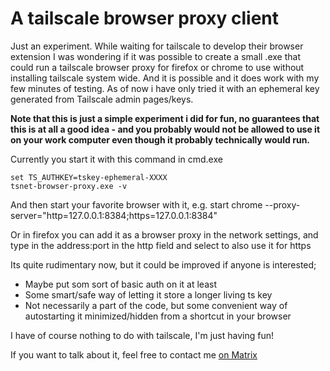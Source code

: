 # A tailscale browser proxy client


Just an experiment. While waiting for tailscale to develop their browser extension I was wondering if it was possible to create a small .exe that could run a tailscale browser proxy for firefox or chrome to use without installing tailscale system wide. And it is possible and it does work with my few minutes of testing. As of now i have only tried it with an ephemeral key generated from Tailscale admin pages/keys. 

**Note that this is just a simple experiment i did for fun, no guarantees that this is at all a good idea - and you probably would not be allowed to use it on your work computer even though it probably technically would run.**

Currently you start it with this command in cmd.exe
```
set TS_AUTHKEY=tskey-ephemeral-XXXX
tsnet-browser-proxy.exe -v
```
And then start your favorite browser with it, e.g. start chrome --proxy-server="http=127.0.0.1:8384;https=127.0.0.1:8384"

Or in firefox you can add it as a browser proxy in the network settings, and type in the address:port in the http field and select to also use it for https

Its quite rudimentary now, but it could be improved if anyone is interested;
- Maybe put som sort of basic auth on it at least
- Some smart/safe way of letting it store a longer living ts key
- Not necessarily a part of the code, but some convenient way of autostarting it minimized/hidden from a shortcut in your browser

I have of course nothing to do with tailscale, I'm just having fun!

 If you want to talk about it, feel free to contact me [on Matrix](https://matrix.to/#/#whatever:vibb.me)
